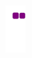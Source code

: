![Snake animation](https://github.com/Brayheart/Brayheart/blob/output/github-contribution-grid-snake.gif)

